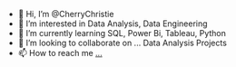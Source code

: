 - 👋 Hi, I’m @CherryChristie
- 👀 I’m interested in Data Analysis, Data Engineering
- 🌱 I’m currently learning SQL, Power Bi, Tableau, Python
- 💞️ I’m looking to collaborate on ... Data Analysis Projects
- 📫 How to reach me [...](https://www.linkedin.com/in/christie-cherry-a08a64268)

<!---
CherryChristie/CherryChristie is a ✨ special ✨ repository because its `README.md` (this file) appears on your GitHub profile.
You can click the Preview link to take a look at your changes.
--->
